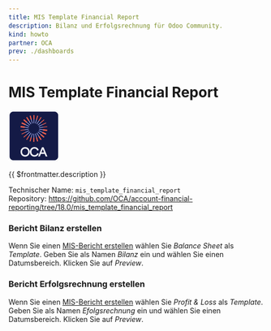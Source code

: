 ```yaml
---
title: MIS Template Financial Report
description: Bilanz und Erfolgsrechnung für Odoo Community.
kind: howto
partner: OCA
prev: ./dashboards
---
```

# MIS Template Financial Report
![icon_oca_app](attachments/icon_oca_app.png)

{{ $frontmatter.description }}

Technischer Name: `mis_template_financial_report`\
Repository: <https://github.com/OCA/account-financial-reporting/tree/18.0/mis_template_financial_report>

### Bericht Bilanz erstellen

Wenn Sie einen [MIS-Bericht erstellen](MIS%20Builder.md#MIS-Bericht%20erstellen) wählen Sie *Balance Sheet* als *Template*. Geben Sie als Namen *Bilanz* ein und wählen Sie einen Datumsbereich. Klicken Sie auf *Preview*.

### Bericht Erfolgsrechnung erstellen

Wenn Sie einen [MIS-Bericht erstellen](MIS%20Builder.md#MIS-Bericht%20erstellen) wählen Sie *Profit & Loss* als *Template*. Geben Sie als Namen *Efolgsrechnung* ein und wählen Sie einen Datumsbereich. Klicken Sie auf *Preview*.
